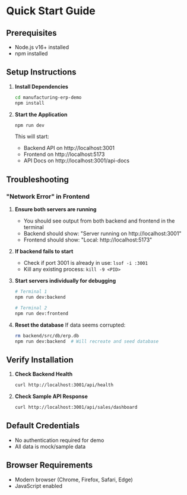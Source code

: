 # Quick Start Guide

## Prerequisites
- Node.js v16+ installed
- npm installed

## Setup Instructions

1. **Install Dependencies**
   ```bash
   cd manufacturing-erp-demo
   npm install
   ```

2. **Start the Application**
   ```bash
   npm run dev
   ```

   This will start:
   - Backend API on http://localhost:3001
   - Frontend on http://localhost:5173
   - API Docs on http://localhost:3001/api-docs

## Troubleshooting

### "Network Error" in Frontend

1. **Ensure both servers are running**
   - You should see output from both backend and frontend in the terminal
   - Backend should show: "Server running on http://localhost:3001"
   - Frontend should show: "Local: http://localhost:5173"

2. **If backend fails to start**
   - Check if port 3001 is already in use: `lsof -i :3001`
   - Kill any existing process: `kill -9 <PID>`

3. **Start servers individually for debugging**
   ```bash
   # Terminal 1
   npm run dev:backend

   # Terminal 2
   npm run dev:frontend
   ```

4. **Reset the database**
   If data seems corrupted:
   ```bash
   rm backend/src/db/erp.db
   npm run dev:backend  # Will recreate and seed database
   ```

## Verify Installation

1. **Check Backend Health**
   ```bash
   curl http://localhost:3001/api/health
   ```

2. **Check Sample API Response**
   ```bash
   curl http://localhost:3001/api/sales/dashboard
   ```

## Default Credentials
- No authentication required for demo
- All data is mock/sample data

## Browser Requirements
- Modern browser (Chrome, Firefox, Safari, Edge)
- JavaScript enabled